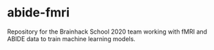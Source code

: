 # abide-fmri
Repository for the Brainhack School 2020 team working with fMRI and ABIDE data to train machine learning models. 
